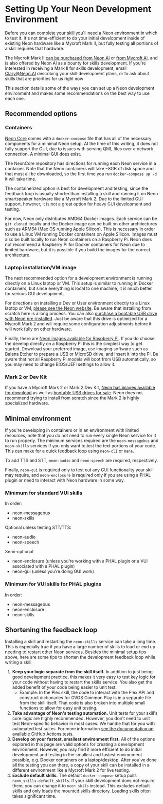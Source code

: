 # Setting Up Your Neon Development Environment

Before you can complete your skill you'll need a Neon environment in which to test it. It's not time-efficient to do your initial development inside of existing Neon hardware like a Mycroft Mark II, but fully testing all portions of a skill requires that hardware.

The Mycroft Mark II [can be purchased from Neon AI](https://neonai.square.site/product/neon-ovos-mycroft-ai-mark-ii/1?cs=true) or [from Mycroft AI](https://mycroft.ai/product/mark-ii/), and is also offered by Neon AI as a bounty for skills development.
If you're interested in receiving a Mark II for skills development, email [Clary@Neon.AI](mailto:Clary@Neon.AI) describing your skill development plans, or to ask about skills that are priorities for us right now

This section details some of the ways you can set up a Neon development environment and makes some recommendations on the best way to use each one.

## Recommended options

### Containers

[Neon Core](https://github.com/NeonGeckoCom/NeonCore) comes with a `docker-compose` file that has all of the necessary components for a minimal Neon setup. At the time of this writing, it does not fully support the GUI, due to issues with serving QML files over a network connection. A minimal GUI does exist.

The NeonCore repository has directions for running each Neon service in a container. Note that the Neon containers will take ~8GB of disk space and that must all be downloaded, so the first time you run `docker-compose up -d` it will take time.

The containerized option is best for development and testing, since the feedback loop is usually shorter than installing a skill and running it on Neon smartspeaker hardware like a Mycroft Mark 2. Due to the limited GUI support, however, it is not a great option for heavy GUI development and testing.

For now, Neon only distributes AMD64 Docker images. Each service can be `git clone`d locally and the Docker image can be built on other architectures such as ARM64 (Mac OS running Apple Silicon). This is necessary in order to use a Linux VM running Docker containers on Apple Silicon. Images must also be built locally to run Neon containers on a Raspberry Pi. Neon does not recommend a Raspberry Pi for Docker containers for Neon due to limited hardware, but it is possible if you build the images for the correct architecture.

### Laptop installation/VM image

The next recommended option for a development environment is running directly on a Linux laptop or VM. This setup is similar to running in Docker containers, but since everything is local to one machine, it is much better for serious GUI development.

For directions on installing a Dev or User environment directly to a Linux laptop or VM, [please see the Neon website](https://neon.ai/NeonSDKInstallationInstructions). Be aware that installing from scratch here is a long process. You can also [purchase a bootable USB drive with Neon pre-installed](https://neonai.square.site/product/NeonAIMycroftMarkIIBootableUSBDrive). Just be aware that this drive is optimized for a Mycroft Mark 2 and will require some configuration adjustments before it will work fully on other hardware.

Finally, there are [Neon images available for Raspberry Pi](https://2222.us/app/files/neon_images/pi/). If you do choose the develop directly on a Raspberry Pi this is the simplest way to get started. Download your preferred image, use imaging software such as Balena Etcher to prepare a USB or MicroSD drive, and insert it into the Pi. Be aware that not all Raspberry Pi models will boot from USB automatically, so you may need to change BIOS/UEFI settings to allow it.

### Mark 2 or Dev Kit

If you have a Mycroft Mark 2 or Mark 2 Dev Kit, [Neon has images available for download](https://2222.us/app/files/neon_images/pi/mycroft_mark_2/) as well as [bootable USB drives for sale](https://neonai.square.site/product/NeonAIMycroftMarkIIBootableUSBDrive). Neon does not recommend trying to install from scratch since the Mark 2 is highly specialized hardware.

## Minimal environment

If you're developing in containers or in an environment with limited resources, note that you do not need to run every single Neon service for it to run properly. The minimum services required are the `neon-messagebus` and `neon-skills` services if you only want to test the text portions of your code. This can make for a quick feedback loop using `neon-cli` or `mana`.

To add TTS and STT, `neon-audio` and `neon-speech` are required, respectively.

Finally, `neon-gui` is required only to test out any GUI functionality your skill may require, and `neon-enclosure` is required only if you are using a PHAL plugin or need to interact with Neon hardware in some way.

### Minimum for standard VUI skills

In order:

- neon-messagebus
- neon-skills

Optional unless testing STT/TTS:

- neon-audio
- neon-speech

Semi-optional:

- neon-enclosure (unless you're working with a PHAL plugin or a VUI associated with a PHAL plugin)
- neon-gui (unless you're doing GUI work)

### Minimum for VUI skills for PHAL plugins

In order:

- neon-messagebus
- neon-enclosure
- neon-skills

## Shortening the feedback loop

Installing a skill and restarting the `neon-skills` service can take a long time. This is especially true if you have a large number of skills to load or end up needing to restart other Neon services. Besides the minimal setup tips above, here are some tips to shorten the development feedback loop while writing a skill:

1. **Keep your logic separate from the skill itself.** In addition to just being good development practice, this makes it very easy to test key logic for your code without having to restart the skills service. You also get the added benefit of your code being easier to unit test.
   - Example: In the Plex skill, the code to interact with the Plex API and construct dictionaries for OVOS Common Play is in a separate file from the skill itself. That code is also broken into multiple small functions to allow for easy unit testing.
1. **Take advantage of Neon's testing automation.** Unit tests for your skill's core logic are highly recommended. However, you don't need to unit test Neon-specific behavior in most cases. We handle that for you with automated test suites. For more information [see the documentation on available GitHub Actions tests](../voice-user-interface-design-guidelines/skill-testing.md).
1. **Develop on your fastest, smallest environment first.** All of the options explored in this page are valid options for creating a development environment. However, you may find it more efficient to do initial development and testing in the smallest and fastest environment possible, e.g. Docker containers on a laptop/desktop. After you've done all the testing you can there, a copy of your skill can be installed in a different environment like a Mycroft Mark 2 for live testing.
1. **Exclude default skills.** The default `docker-compose` setup pulls `neon_skills-default_skills`. If your skill development does not require them, you can change it to `neon_skils` instead. This excludes default skills and only loads the mounted skills directory. Loading skills often takes significant time.
